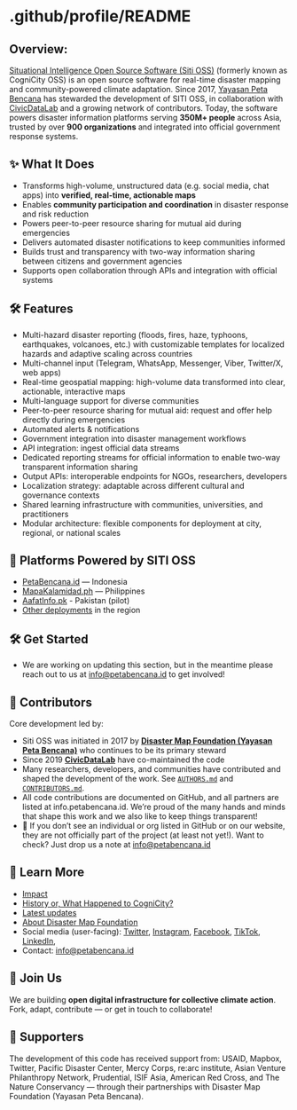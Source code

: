 # .github/profile/README

## Overview:
[Situational Intelligence Open Source Software (Siti OSS)](https://sitioss.info) (formerly known as CogniCity OSS) is an open source software for real-time disaster mapping and community-powered climate adaptation. 
Since 2017, [Yayasan Peta Bencana](https://petabencana.id) has stewarded the development of SITI OSS, in collaboration with [CivicDataLab](https://civicdatalab.in) and a growing network of contributors. Today, the software powers disaster information platforms serving **350M+ people** across Asia, trusted by over **900 organizations** and integrated into official government response systems.  

## ✨ What It Does
- Transforms high-volume, unstructured data (e.g. social media, chat apps) into **verified, real-time, actionable maps**
- Enables **community participation and coordination** in disaster response and risk reduction
- Powers peer-to-peer resource sharing for mutual aid during emergencies
- Delivers automated disaster notifications to keep communities informed
- Builds trust and transparency with two-way information sharing between citizens and government agencies
- Supports open collaboration through APIs and integration with official systems

## 🛠 Features
- Multi-hazard disaster reporting (floods, fires, haze, typhoons, earthquakes, volcanoes, etc.) with customizable templates for localized hazards and adaptive scaling across countries
- Multi-channel input (Telegram, WhatsApp, Messenger, Viber, Twitter/X, web apps)
- Real-time geospatial mapping: high-volume data transformed into clear, actionable, interactive maps
- Multi-language support for diverse communities
- Peer-to-peer resource sharing for mutual aid: request and offer help directly during emergencies
- Automated alerts & notifications
- Government integration into disaster management workflows
- API integration: ingest official data streams
- Dedicated reporting streams for official information to enable two-way transparent information sharing
- Output APIs: interoperable endpoints for NGOs, researchers, developers
- Localization strategy: adaptable across different cultural and governance contexts
- Shared learning infrastructure with communities, universities, and practitioners
- Modular architecture: flexible components for deployment at city, regional, or national scales

## 🚀 Platforms Powered by SITI OSS
- [PetaBencana.id](https://petabencana.id) — Indonesia  
- [MapaKalamidad.ph](https://mapakalamidad.ph) — Philippines
- [AafatInfo.pk](https://aafatinfo.pk) - Pakistan (pilot)
- [Other deployments](https://info.petabencana.id) in the region 

## 🛠️ Get Started
- We are working on updating this section, but in the meantime please reach out to us at info@petabencana.id to get involved!

## 👥 Contributors
Core development led by:  
- Siti OSS was initiated in 2017 by **[Disaster Map Foundation (Yayasan Peta Bencana)](https://petabencana.id)** who continues to be its primary steward  
- Since 2019 **[CivicDataLab](https://civicdatalab.in)** have co-maintained the code
- Many researchers, developers, and communities have contributed and shaped the development of the work. See [`AUTHORS.md`](./AUTHORS.md) and [`CONTRIBUTORS.md`](./CONTRIBUTORS.md).  
- All code contributions are documented on GitHub, and all partners are listed at info.petabencana.id. We’re proud of the many hands and minds that shape this work and we also like to keep things transparent!
- 🔎 If you don’t see an individual or org listed in GitHub or on our website, they are not officially part of the project (at least not yet!). Want to check? Just drop us a note at info@petabencana.id

## 📖 Learn More
- [Impact](https://info.petabencana.id/impact-2)
- [History or, What Happened to CogniCity?](https://blog.petabencana.id/2025/02/01/yayasan-peta-bencana-announces-new-name-for-its-open-source-software-reinforcing-its-unique-development/)
- [Latest updates](https://blog.petabencana.id) 
- [About Disaster Map Foundation](https://info.petabencana.id/about-2)
- Social media (user-facing): [Twitter](https://twitter.com/petabencana), [Instagram](https://instagram.com/petabencana), [Facebook](), [TikTok](), [LinkedIn](),
- Contact: info@petabencana.id   

## 🤝 Join Us
We are building **open digital infrastructure for collective climate action**.  
Fork, adapt, contribute — or get in touch to collaborate!

## 🤝 Supporters
The development of this code has received support from:
USAID, Mapbox, Twitter, Pacific Disaster Center, Mercy Corps, re:arc institute, Asian Venture Philanthropy Network, Prudential, ISIF Asia, American Red Cross, and The Nature Conservancy — through their partnerships with Disaster Map Foundation (Yayasan Peta Bencana).
